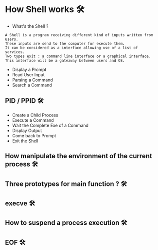 # How Shell works :hammer_and_wrench:

* What's the Shell ?

```
A Shell is a program receiving different kind of inputs written from users.
These inputs are send to the computer for execute them.
It can be considered as a interface allowing use of a list of services.
Two types exit : a command line interface or a graphical interface.
This interface will be a gateaway between users and OS.
```

* Display a Prompt
* Read User Input
* Parsing a Command
* Search a Command
 
## PID / PPID :hammer_and_wrench:
* Create a Child Process
* Execute a Command
* Wait the Complete Exe of a Command
* Display Output
* Come back to Prompt
* Exit the Shell

## How manipulate the environment of the current process :hammer_and_wrench:

## Three prototypes for main function ? :hammer_and_wrench:

## execve :hammer_and_wrench:

## How to suspend a process execution :hammer_and_wrench:

## EOF :hammer_and_wrench:


